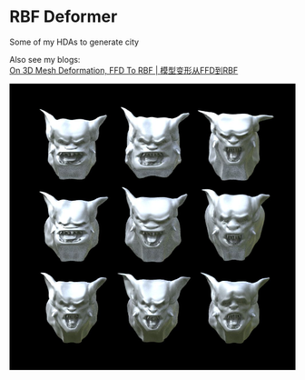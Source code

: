 # RBF Deformer

Some of my HDAs to generate city  

Also see my blogs:  
[On 3D Mesh Deformation, FFD To RBF | 模型变形从FFD到RBF](http://ma-yidong.com/2019/08/07/on-3d-mesh-deformation-ffd-to-rbf/)  

![](RBF/imgs/monster.jpg)